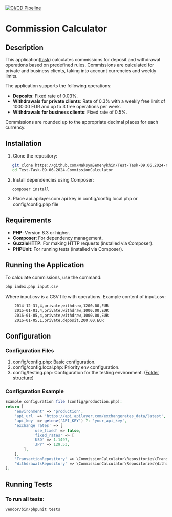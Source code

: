 [![CI/CD Pipeline](https://github.com/MaksymSemenykhin/Test-Task-09.06.2024-CommissionCalculator/actions/workflows/ci.yml/badge.svg?branch=master)](https://github.com/MaksymSemenykhin/Test-Task-09.06.2024-CommissionCalculator/actions/workflows/ci.yml)

# Commission Calculator
## Description

This application([task](./task.md)) calculates commissions for deposit and withdrawal operations based on predefined rules. Commissions are calculated for private and business clients, taking into account currencies and weekly limits.

The application supports the following operations:
- **Deposits**: Fixed rate of 0.03%.
- **Withdrawals for private clients**: Rate of 0.3% with a weekly free limit of 1000.00 EUR and up to 3 free operations per week.
- **Withdrawals for business clients**: Fixed rate of 0.5%.

Commissions are rounded up to the appropriate decimal places for each currency.

## Installation

1. Clone the repository:
```bash
   git clone https://github.com/MaksymSemenykhin/Test-Task-09.06.2024-CommissionCalculator.git
   cd Test-Task-09.06.2024-CommissionCalculator
```
2. Install dependencies using Composer:
```bash
   composer install
```

3. Place api.apilayer.com api key in config/config.local.php or config/config.php file   

## Requirements

- **PHP**: Version 8.3 or higher.
- **Composer**: For dependency management.
- **GuzzleHTTP**: For making HTTP requests (installed via Composer).
- **PHPUnit**: For running tests (installed via Composer).

## Running the Application

To calculate commissions, use the command:
```bash
php index.php input.csv
```
    
Where input.csv is a CSV file with operations. Example content of input.csv:
```bash
    2014-12-31,4,private,withdraw,1200.00,EUR
    2015-01-01,4,private,withdraw,1000.00,EUR
    2016-01-05,4,private,withdraw,1000.00,EUR 
    2016-01-05,1,private,deposit,200.00,EUR
```

## Configuration
### Configuration Files
1. config/config.php: Basic configuration.
2. config/config.local.php: Priority env configuration.
3. config/testing.php: Configuration for the testing environment.
([Folder structure](./structure.md))

### Configuration Example
```php
Example configuration file (config/production.php):
return [
    'environment' => 'production',
    'api_url' => 'https://api.apilayer.com/exchangerates_data/latest',
    'api_key' => getenv('API_KEY') ?: 'your_api_key',
    'exchange_rates' => [
            'use_fixed' => false,
            'fixed_rates' => [
            'USD' => 1.1497,
            'JPY' => 129.53,
        ],
    ],
    'TransactionRepository' => \CommissionCalculator\Repositories\TransactionRepository::class,
    'WithdrawalsRepository' => \CommissionCalculator\Repositories\WithdrawalsRepository::class,
];
```

## Running Tests
### To run all tests:

```bash
vendor/bin/phpunit tests
```
